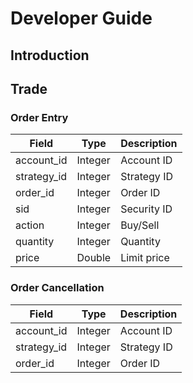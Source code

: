 # Developer Guide

## Introduction


## Trade


### Order Entry
|Field|Type|Description|
|---|---|---|
|account_id|Integer|Account ID|
|strategy_id|Integer|Strategy ID|
|order_id|Integer|Order ID|
|sid|Integer|Security ID|
|action|Integer|Buy/Sell|
|quantity|Integer|Quantity|
|price|Double|Limit price|

### Order Cancellation
|Field|Type|Description|
|---|---|---|
|account_id|Integer|Account ID|
|strategy_id|Integer|Strategy ID|
|order_id|Integer|Order ID|

<!--stackedit_data:
eyJoaXN0b3J5IjpbMTA4MzE1MzY4LC0xMjU1OTcwNTkwXX0=
-->